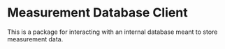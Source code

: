 # Measurement Database Client

This is a package for interacting with an internal database meant to store measurement data.
